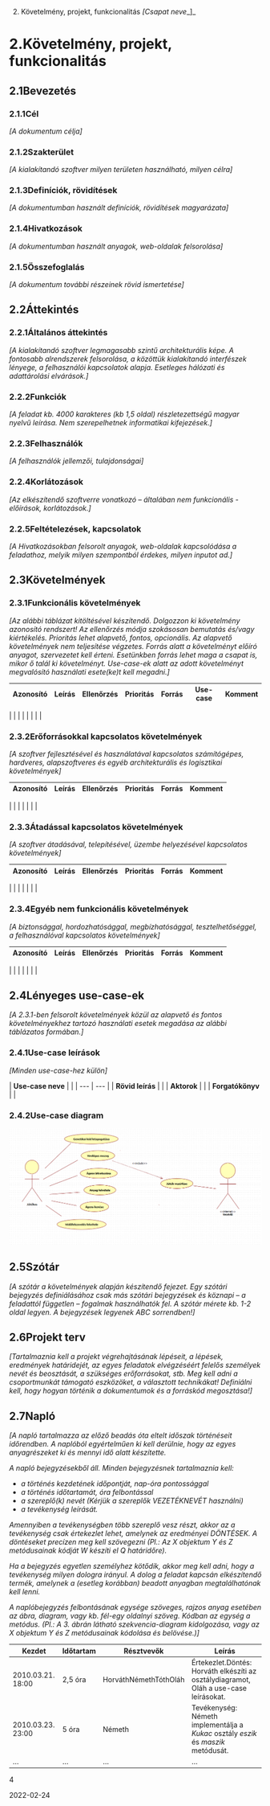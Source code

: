 2. Követelmény, projekt, funkcionalitás _[Csapat neve__]_

# 2.Követelmény, projekt, funkcionalitás

## 2.1Bevezetés

### 2.1.1Cél

_[A dokumentum célja]_

### 2.1.2Szakterület

_[A kialakítandó szoftver milyen területen használható, milyen célra]_

### 2.1.3Definíciók, rövidítések

_[A dokumentumban használt definíciók, rövidítések magyarázata]_

### 2.1.4Hivatkozások

_[A dokumentumban használt anyagok, web-oldalak felsorolása]_

### 2.1.5Összefoglalás

_[A dokumentum további részeinek rövid ismertetése]_

## 2.2Áttekintés

### 2.2.1Általános áttekintés

_[A kialakítandó szoftver legmagasabb szintű architekturális képe. A fontosabb alrendszerek felsorolása, a közöttük kialakítandó interfészek lényege, a felhasználói kapcsolatok alapja. Esetleges hálózati és adattárolási elvárások.]_

### 2.2.2Funkciók

_[A feladat kb. 4000 karakteres (kb 1,5 oldal) részletezettségű magyar nyelvű leírása. Nem szerepelhetnek informatikai kifejezések.]_

### 2.2.3Felhasználók

_[A felhasználók jellemzői, tulajdonságai]_

### 2.2.4Korlátozások

_[Az elkészítendő szoftverre vonatkozó – általában nem funkcionális - előírások, korlátozások.]_

### 2.2.5Feltételezések, kapcsolatok

_[A Hivatkozásokban felsorolt anyagok, web-oldalak kapcsolódása a feladathoz, melyik milyen szempontból érdekes, milyen inputot ad.]_

## 2.3Követelmények

### 2.3.1Funkcionális követelmények

_[Az alábbi táblázat kitöltésével készítendő. Dolgozzon ki követelmény azonosító rendszert! Az ellenőrzés módja szokásosan bemutatás és/vagy kiértékelés. Prioritás lehet alapvető, fontos, opcionális. Az alapvető követelmények nem teljesítése végzetes. Forrás alatt a követelményt előíró anyagot, szervezetet kell érteni. Esetünkben forrás lehet maga a csapat is, mikor ő talál ki követelményt. Use-case-ek alatt az adott követelményt megvalósító használati esete(ke)t kell megadni.]_

| **Azonosító** | **Leírás** | **Ellenőrzés** | **Prioritás** | **Forrás** | **Use-case** | **Komment** |
| --- | --- | --- | --- | --- | --- | --- |
|
 |
 |
 |
 |
 |
 |
 |

### 2.3.2Erőforrásokkal kapcsolatos követelmények

_[A szoftver fejlesztésével és használatával kapcsolatos számítógépes, hardveres, alapszoftveres és egyéb architekturális és logisztikai követelmények]_

| **Azonosító** | **Leírás** | **Ellenőrzés** | **Prioritás** | **Forrás** | **Komment** |
| --- | --- | --- | --- | --- | --- |
|
 |
 |
 |
 |
 |
 |

### 2.3.3Átadással kapcsolatos követelmények

_[A szoftver átadásával, telepítésével, üzembe helyezésével kapcsolatos követelmények]_

| **Azonosító** | **Leírás** | **Ellenőrzés** | **Prioritás** | **Forrás** | **Komment** |
| --- | --- | --- | --- | --- | --- |
|
 |
 |
 |
 |
 |
 |

### 2.3.4Egyéb nem funkcionális követelmények

_[A biztonsággal, hordozhatósággal, megbízhatósággal, tesztelhetőséggel, a felhasználóval kapcsolatos követelmények]_

| **Azonosító** | **Leírás** | **Ellenőrzés** | **Prioritás** | **Forrás** | **Komment** |
| --- | --- | --- | --- | --- | --- |
|
 |
 |
 |
 |
 |
 |

## 2.4Lényeges use-case-ek

_[A 2.3.1-ben felsorolt követelmények közül az alapvető és fontos követelményekhez tartozó használati esetek megadása az alábbi táblázatos formában.]_

### 2.4.1Use-case leírások

_[Minden use-case-hez külön]_

| **Use-case neve** |
 |
| --- | --- |
| **Rövid leírás** |
 |
| **Aktorok** |
 |
| **Forgatókönyv** |
 |

### 2.4.2Use-case diagram

![](usecase.png)

## 2.5Szótár

_[A szótár a követelmények alapján készítendő fejezet. Egy szótári bejegyzés definiálásához csak más szótári bejegyzések és köznapi – a feladattól független – fogalmak használhatók fel. A szótár mérete kb. 1-2 oldal legyen. A bejegyzések legyenek ABC sorrendben!]_

## 2.6Projekt terv

_[Tartalmaznia kell a projekt végrehajtásának lépéseit, a lépések, eredmények határidejét, az egyes feladatok elvégzéséért felelős személyek nevét és beosztását, a szükséges erőforrásokat, stb. Meg kell adni a csoportmunkát támogató eszközöket, a választott technikákat! Definiálni kell, hogy hogyan történik a dokumentumok és a forráskód megosztása!]_

## 2.7Napló

_[A napló tartalmazza az előző beadás óta eltelt időszak történéseit időrendben. A naplóból egyértelműen ki kell derülnie, hogy az egyes anyagrészeket ki és mennyi idő alatt készítette._

_A napló bejegyzésekből áll. Minden bejegyzésnek tartalmaznia kell:_

- _a történés kezdetének időpontját, nap-óra pontossággal_
- _a történés időtartamát, óra felbontással_
- _a szereplő(k) nevét (Kérjük a szereplők VEZETÉKNEVÉT használni)_
- _a tevékenység leírását._

_Amennyiben a tevékenységben több szereplő vesz részt, akkor az a tevékenység csak értekezlet lehet, amelynek az eredményei DÖNTÉSEK. A döntéseket precízen meg kell szövegezni (Pl.: Az X objektum Y és Z metódusainak kódját W készíti el Q határidőre)._

_Ha a bejegyzés egyetlen személyhez kötődik, akkor meg kell adni, hogy a tevékenység milyen dologra irányul. A dolog a feladat kapcsán elkészítendő termék, amelynek a (esetleg korábban) beadott anyagban megtalálhatónak kell lenni._

_A naplóbejegyzés felbontásának egysége szöveges, rajzos anyag esetében az ábra, diagram, vagy kb. fél-egy oldalnyi szöveg. Kódban az egység a metódus. (Pl.: A 3. ábrán látható szekvencia-diagram kidolgozása, vagy az X objektum Y és Z metódusainak kódolása és belövése.)]_

| **Kezdet** | **Időtartam** | **Résztvevők** | **Leírás** |
| --- | --- | --- | --- |
| 2010.03.21. 18:00 | 2,5 óra | HorváthNémethTóthOláh | Értekezlet.Döntés: Horváth elkészíti az osztálydiagramot, Oláh a use-case leírásokat. |
| 2010.03.23. 23:00 | 5 óra | Németh | Tevékenység: Németh implementálja a _Kukac_ osztály _eszik_ és _maszik_ metódusát. |
| … | … | … | … |

4

2022-02-24